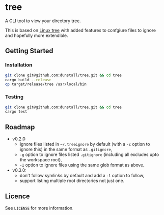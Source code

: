 # tree
A CLI tool to view your directory tree.

This is based on [Linux tree](https://linux.die.net/man/1/tree) with added
features to confgiure files to ignore and hopefully more extendible.

## Getting Started

### Installation
  ```sh
  git clone git@github.com:dunstall/tree.git && cd tree
  cargo build --release
  cp target/release/tree /usr/local/bin
  ```

### Testing
  ```sh
  git clone git@github.com:dunstall/tree.git && cd tree
  cargo test
  ```

## Roadmap
* v0.2.0:
  * ignore files listed in `~/.treeignore` by default (with a `-c` option to
ignore this) in the same format as `.gitignore`,
  * `-g` option to ignore files listed `.gitignore` (including all excludes
upto the workspace root),
  * `-I` option to ignore files using the same glob format as above.
* v0.3.0:
  * don't follow symlinks by default and add a `-l` option to follow,
  * support listing multiple root directories not just one.

## Licence
See `LICENSE` for more information.
